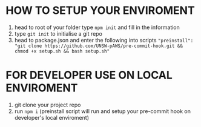 # HOW TO SETUP YOUR ENVIROMENT

1. head to root of your folder type ```npm init``` and fill in the information
2. type ```git init``` to initialise a git repo
3. head to package.json and enter the following into scripts ```"preinstall": "git clone https://github.com/UNSW-pAWS/pre-commit-hook.git && chmod +x setup.sh && bash setup.sh"```

# FOR DEVELOPER USE ON LOCAL ENVIROMENT

1. git clone your project repo
2. run ```npm i``` (preinstall script will run and setup your pre-commit hook on developer's local enviroment)